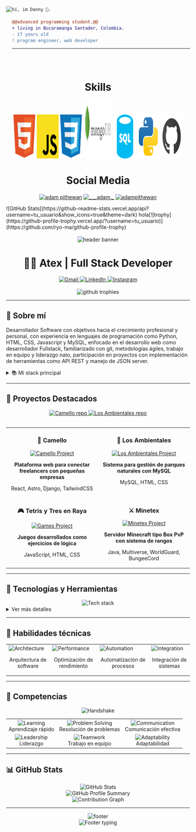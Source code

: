 <h1></h1>
<img align="left" height="200" src="https://media.giphy.com/media/ao9DUiTKH60XS/giphy.gif"/>

```diff
hi, im Danny 🔮.

@@advanced programming student.@@
+ living in Bucaramanga Santader, Colombia.
- 17 years old
! program engineer, web developer
```
------
<br/><br/>
<h1 align="center">Skills</h1>

<p>
<div align="center">
  <img width="60" height="120" src="./imgs/descarga (1).svg">
  <img width="60" height="120" src="./imgs/descarga.svg">
  <img width="60" height="120" src="./imgs/descarga (2).svg">
  <img width="80" height="160" src="./imgs/mongodb.svg">
  <img width="60" height="120" src="./imgs/sql.svg">
  <img width="60" height="120" src="./imgs/python-.svg">
  <img width="60" height="120" src="./imgs/github.svg">
</div>
</p>
<h1></h1>
<h1 align="center">Social Media</h1>
<p align="center">
  <a href="https://www.linkedin.com/in/daniel-esteban-guerrero-quintero-b16173356/" target="blank"><img align="center"
      src="https://raw.githubusercontent.com/rahuldkjain/github-profile-readme-generator/master/src/images/icons/Social/linked-in-alt.svg"
      alt="adam pithewan" height="60" width="70" /></a>
  <a href="https://instagram.com/dsni.09" target="blank"><img align="center"
      src="https://raw.githubusercontent.com/rahuldkjain/github-profile-readme-generator/master/src/images/icons/Social/instagram.svg"
      alt="_._.adam._" height="60" width="80" /></a>
  <a href="https://www.hackerrank.com/profile/danicrack0709" target="blank"><img align="center"
      src="https://raw.githubusercontent.com/rahuldkjain/github-profile-readme-generator/master/src/images/icons/Social/hackerrank.svg"
      alt="adampithewan" height="60" width="80" /></a>
</p>
![GitHub Stats](https://github-readme-stats.vercel.app/api?username=tu_usuario&show_icons=true&theme=dark)
hola[![trophy](https://github-profile-trophy.vercel.app/?username=tu_usuario)](https://github.com/ryo-ma/github-profile-trophy)
<br/><br/>


<div align="center">
  <img src="https://capsule-render.vercel.app/api?type=waving&color=gradient&height=200&section=header&text=Daniel%20Esteban%20Guerrero%20Quintero&fontSize=40&fontAlignY=35&animation=fadeIn&fontColor=white" alt="header banner" />
</div>

<h1 align="center">👨‍💻 Atex | Full Stack Developer</h1>

<p align="center">
</p>

<div align="center">
  <a href="mailto:dg1049291388@gmail.com">
    <img src="https://img.shields.io/badge/Gmail-dg1049291388%40gmail.com-D14836?style=for-the-badge&logo=gmail&logoColor=white" alt="Gmail" />
  </a>
  <a href="https://www.linkedin.com/in/daniel-esteban-guerrero-quintero-b16173356/">
    <img src="https://img.shields.io/badge/-LinkedIn-0077B5?style=for-the-badge&logo=linkedin&logoColor=white" alt="LinkedIn" />
  </a>
  <a href="https://instagram.com/dsni.09">
    <img src="https://img.shields.io/badge/-Instagram-E4405F?style=for-the-badge&logo=instagram&logoColor=white" alt="Instagram" />
  </a>
</div>

<br />

<div align="center">
  <img src="https://github-profile-trophy.vercel.app/?username=Danny200523&theme=nord&column=7&margin-w=15&margin-h=15" alt="github trophies" />
</div>

---


## 🧩 Sobre mí

Desarrollador Software con objetivos hacia el crecimiento profesional y personal, con experiencia en lenguajes de programación como Python, HTML, CSS, Javascript y MySQL, enfocado en el desarrollo web como desarrollador Fullstack, familiarizado con git, metodologías ágiles, trabajo en equipo y liderazgo nato, participación en proyectos con implementación de herramientas como API REST y manejo de JSON server.

<details>
  <summary>📚 Mi stack principal</summary>
  <br />
  <div align="center">
    <table>
      <tr>
        <td valign="top" width="50%">
          <h3 align="center">Frontend</h3>
          <div align="center">
            <img src="https://skillicons.dev/icons?i=tailwind,js,html,css" alt="Frontend skills" />
            <br />
            <img src="https://github-readme-stats.vercel.app/api/top-langs/?username=Danny200523&layout=compact&theme=tokyonight&hide_border=true" alt="Top Languages" />
          </div>
        </td>
        <td valign="top" width="50%">
          <h3 align="center">Backend</h3>
          <div align="center">
            <img src="https://skillicons.dev/icons?i=mongodb,mysql,python" alt="Backend skills" />
            <br />
            <img src="https://github-readme-streak-stats.herokuapp.com/?user=Danny200523&theme=tokyonight&hide_border=true" alt="GitHub streak" />
          </div>
        </td>
      </tr>
    </table>
  </div>
</details>

---

## 📌 Proyectos Destacados

<div align="center">
  <a href="https://github.com/AtexDEPR/camello">
    <img src="https://github-readme-stats.vercel.app/api/pin/?username=AtexDEPR&repo=camello&theme=tokyonight" alt="Camello repo" />
  </a>
  <a href="https://github.com/AtexDEPR/los-ambientales">
    <img src="https://github-readme-stats.vercel.app/api/pin/?username=AtexDEPR&repo=los-ambientales&theme=tokyonight" alt="Los Ambientales repo" />
  </a>
</div>

<br />

<table>
  <tr>
    <td width="50%" valign="top">
      <h3 align="center">🧠 Camello</h3>
      <div align="center">
        <a href="https://github.com/AtexDEPR/camello" target="_blank">
          <img src="https://via.placeholder.com/500x300?text=Camello+Platform" width="100%" alt="Camello Project"/>
        </a>
        <p><strong>Plataforma web para conectar freelancers con pequeñas empresas</strong></p>
        <p>React, Astro, Django, TailwindCSS</p>
      </div>
    </td>
    <td width="50%" valign="top">
      <h3 align="center">🌱 Los Ambientales</h3>
      <div align="center">
        <a href="https://github.com/AtexDEPR/los-ambientales" target="_blank">
          <img src="https://via.placeholder.com/500x300?text=Los+Ambientales" width="100%" alt="Los Ambientales Project"/>
        </a>
        <p><strong>Sistema para gestión de parques naturales con MySQL</strong></p>
        <p>MySQL, HTML, CSS</p>
      </div>
    </td>
  </tr>
  <tr>
    <td width="50%" valign="top">
      <h3 align="center">🎮 Tetris y Tres en Raya</h3>
      <div align="center">
        <a href="#" target="_blank">
          <img src="https://via.placeholder.com/500x300?text=Tetris+y+Tres+en+Raya" width="100%" alt="Games Project"/>
        </a>
        <p><strong>Juegos desarrollados como ejercicios de lógica</strong></p>
        <p>JavaScript, HTML, CSS</p>
      </div>
    </td>
    <td width="50%" valign="top">
      <h3 align="center">⚔️ Minetex</h3>
      <div align="center">
        <a href="#" target="_blank">
          <img src="https://via.placeholder.com/500x300?text=Minetex+Server" width="100%" alt="Minetex Project"/>
        </a>
        <p><strong>Servidor Minecraft tipo Box PvP con sistema de rangos</strong></p>
        <p>Java, Multiverse, WorldGuard, BungeeCord</p>
      </div>
    </td>
  </tr>
</table>

---

## 🧰 Tecnologías y Herramientas

<div align="center">
  <img src="https://skillicons.dev/icons?i=js,python,tailwind,mongodb,mysql,git,vscode,figma&perline=7" alt="Tech stack" />
</div>

<details>
  <summary>Ver más detalles</summary>
  <br />
  
  ### 🧠 Lenguajes
  <div>
    <img src="https://img.shields.io/badge/-JavaScript-181717?style=for-the-badge&logo=javascript" alt="JavaScript" />
    <img src="https://img.shields.io/badge/-Python-3776AB?style=for-the-badge&logo=python&logoColor=white" alt="Python" />
  </div>
  
  ### ⚙️ Backend
  <div>
    <img src="https://img.shields.io/badge/-MySQL-4479A1?style=for-the-badge&logo=mysql&logoColor=white" alt="MySQL" />
    <img src="https://img.shields.io/badge/-MongoDB-47A248?style=for-the-badge&logo=mongodb&logoColor=white" alt="MySQL" />
  </div>
  
  ### 🌐 Frontend
  <div>
    <img src="https://img.shields.io/badge/-TailwindCSS-38B2AC?style=for-the-badge&logo=tailwind-css&logoColor=white" alt="TailwindCSS" />
    <img src="https://img.shields.io/badge/-HTML5-E34F26?style=for-the-badge&logo=html5&logoColor=white" alt="HTML" />
    <img src="https://img.shields.io/badge/-CSS3-1572B6?style=for-the-badge&logo=css3&logoColor=white" alt="CSS" />
  </div>
  
  ### 🛠 Herramientas
  <div>
    <img src="https://img.shields.io/badge/-Git-F05032?style=for-the-badge&logo=git&logoColor=white" alt="Git" />
    <img src="https://img.shields.io/badge/-VS%20Code-007ACC?style=for-the-badge&logo=visual-studio-code&logoColor=white" alt="VSCode" />
    <img src="https://img.shields.io/badge/-Figma-F24E1E?style=for-the-badge&logo=figma&logoColor=white" alt="Figma" />
  </div>
</details>

---

## 🚀 Habilidades técnicas

<div align="center">
  <table>
    <tr>
      <td>
        <img src="https://gist.githubusercontent.com/brudnak/aba00c9a1c92d226f68e8ad8ba1e0a40/raw/e1e4a92f6072d15014f19aa8903d24a1ac0c41a4/architecture.gif" alt="Architecture" width="100" />
        <br />
        <p align="center">Arquitectura de software</p>
      </td>
      <td>
        <img src="https://gist.githubusercontent.com/brudnak/aba00c9a1c92d226f68e8ad8ba1e0a40/raw/e1e4a92f6072d15014f19aa8903d24a1ac0c41a4/running.gif" alt="Performance" width="100" />
        <br />
        <p align="center">Optimización de rendimiento</p>
      </td>
      <td>
        <img src="https://gist.githubusercontent.com/brudnak/aba00c9a1c92d226f68e8ad8ba1e0a40/raw/e1e4a92f6072d15014f19aa8903d24a1ac0c41a4/automation.gif" alt="Automation" width="100" />
        <br />
        <p align="center">Automatización de procesos</p>
      </td>
      <td>
        <img src="https://gist.githubusercontent.com/brudnak/aba00c9a1c92d226f68e8ad8ba1e0a40/raw/e1e4a92f6072d15014f19aa8903d24a1ac0c41a4/integration.gif" alt="Integration" width="100" />
        <br />
        <p align="center">Integración de sistemas</p>
      </td>
    </tr>
  </table>
</div>

---

## 🧠 Competencias

<div align="center">
  <img src="https://raw.githubusercontent.com/ShahriarShafin/ShahriarShafin/main/Assets/handshake.gif" width="100px" alt="Handshake" />
</div>

<div align="center">
  <table>
    <tr>
      <td align="center">
        <img src="https://media.giphy.com/media/v1.Y2lkPTc5MGI3NjExMzA0ZjFmNzI2MGVkYzQ3NjQ3MzEwYjRkNDFkZGVjNmM4ZDRlMmE0ZCZlcD12MV9pbnRlcm5hbF9naWZzX2dpZklkJmN0PWc/QssGEmpkyEOhBCb7e1/giphy.gif" width="40" alt="Learning" />
        <br />Aprendizaje rápido
      </td>
      <td align="center">
        <img src="https://media.giphy.com/media/v1.Y2lkPTc5MGI3NjExYzFhNjI2YmQ5ZDY4ZDI4ZDJmNDRhMzFkZWZkZDY1NzIxYTI1YzRlYiZlcD12MV9pbnRlcm5hbF9naWZzX2dpZklkJmN0PWc/WFZvB7VIXBgiz3oDXE/giphy.gif" width="40" alt="Problem Solving" />
        <br />Resolución de problemas
      </td>
      <td align="center">
        <img src="https://media.giphy.com/media/v1.Y2lkPTc5MGI3NjExMzJkNDVhMzVmMzJmZjM2NGU1ZjEzYzFiYWFkMzY3MWJkMDQwMDg0YiZlcD12MV9pbnRlcm5hbF9naWZzX2dpZklkJmN0PWc/uhWLu2lsU0rfLiwYlI/giphy.gif" width="40" alt="Communication" />
        <br />Comunicación efectiva
      </td>
    </tr>
    <tr>
      <td align="center">
        <img src="https://media.giphy.com/media/v1.Y2lkPTc5MGI3NjExNGQ2YzZkNDY3ZDM0ZWZhMzI1YzU4ZDRkZWZlMzRhNDQ0ZWM1YzM0YiZlcD12MV9pbnRlcm5hbF9naWZzX2dpZklkJmN0PWc/LmNNUuZ3j0QZG/giphy.gif" width="40" alt="Leadership" />
        <br />Liderazgo
      </td>
      <td align="center">
        <img src="https://media.giphy.com/media/v1.Y2lkPTc5MGI3NjExNDJkNDVhMzVmMzJmZjM2NGU1ZjEzYzFiYWFkMzY3MWJkMDQwMDg0YiZlcD12MV9pbnRlcm5hbF9naWZzX2dpZklkJmN0PWc/gF2m2JOyGRsGhZMBxH/giphy.gif" width="40" alt="Teamwork" />
        <br />Trabajo en equipo
      </td>
      <td align="center">
        <img src="https://media.giphy.com/media/v1.Y2lkPTc5MGI3NjExNzJkNDVhMzVmMzJmZjM2NGU1ZjEzYzFiYWFkMzY3MWJkMDQwMDg0YiZlcD12MV9pbnRlcm5hbF9naWZzX2dpZklkJmN0PWc/lP8xu5t2DLGG045H8F/giphy.gif" width="40" alt="Adaptability" />
        <br />Adaptabilidad
      </td>
    </tr>
  </table>
</div>

---

## 📊 GitHub Stats

<div align="center">
  <img src="https://github-readme-stats.vercel.app/api?username=Danny200523&show_icons=true&theme=tokyonight&hide_border=true" alt="GitHub Stats" />
</div>

<div align="center">
  <img src="https://github-profile-summary-cards.vercel.app/api/cards/profile-details?username=Danny200523&theme=tokyonight" alt="GitHub Profile Summary" />
</div>

<div align="center">
  <img src="https://github-readme-activity-graph.vercel.app/graph?username=Danny200523&theme=tokyo-night&hide_border=true" alt="Contribution Graph" />
</div>

---

<div align="center">
  <img src="https://capsule-render.vercel.app/api?type=waving&color=gradient&height=100&section=footer" alt="footer" />
</div>

<div align="center">
  <img src="https://readme-typing-svg.demolab.com?font=Fira+Code&size=18&pause=1000&color=6A5ACD&center=true&vCenter=true&width=435&lines=💬+Crear+con+propósito;🌱+Aprender+con+intención;🚀+Mejorar+sin+pausa" alt="Footer typing" />
</div>

  <Action name="Personalizar imágenes de proyectos" description="Reemplazar las imágenes placeholder con capturas reales de tus proyectos" />
  <Action name="Añadir enlaces a redes sociales" description="Completar los enlaces a LinkedIn y otras redes profesionales" />
  <Action name="Crear un banner personalizado" description="Diseñar un banner personalizado que refleje tu identidad como desarrollador" />
  <Action name="Actualizar nombres de repositorios" description="Asegurarte que los nombres de repositorios coincidan con tus proyectos reales" />
  <Action name="Añadir sección de blog o artículos" description="Incluir enlaces a artículos técnicos o tutoriales que hayas escrito" />
</Actions>

```
